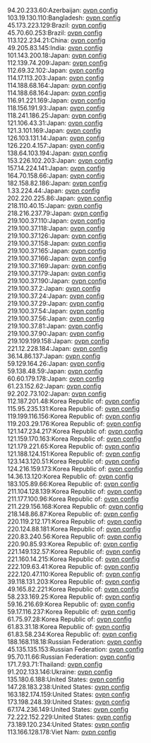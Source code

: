 94.20.233.60:Azerbaijan: [ovpn config](vpn/94_20_233_60.ovpn)  
103.19.130.110:Bangladesh: [ovpn config](vpn/103_19_130_110.ovpn)  
45.173.223.129:Brazil: [ovpn config](vpn/45_173_223_129.ovpn)  
45.70.60.253:Brazil: [ovpn config](vpn/45_70_60_253.ovpn)  
113.122.234.21:China: [ovpn config](vpn/113_122_234_21.ovpn)  
49.205.83.145:India: [ovpn config](vpn/49_205_83_145.ovpn)  
101.143.200.18:Japan: [ovpn config](vpn/101_143_200_18.ovpn)  
112.139.74.209:Japan: [ovpn config](vpn/112_139_74_209.ovpn)  
112.69.32.102:Japan: [ovpn config](vpn/112_69_32_102.ovpn)  
114.17.113.203:Japan: [ovpn config](vpn/114_17_113_203.ovpn)  
114.188.68.164:Japan: [ovpn config](vpn/114_188_68_164.ovpn)  
114.188.68.164:Japan: [ovpn config](vpn/114_188_68_164.ovpn)  
116.91.221.169:Japan: [ovpn config](vpn/116_91_221_169.ovpn)  
118.156.191.93:Japan: [ovpn config](vpn/118_156_191_93.ovpn)  
118.241.186.25:Japan: [ovpn config](vpn/118_241_186_25.ovpn)  
121.106.43.31:Japan: [ovpn config](vpn/121_106_43_31.ovpn)  
121.3.101.169:Japan: [ovpn config](vpn/121_3_101_169.ovpn)  
126.103.131.14:Japan: [ovpn config](vpn/126_103_131_14.ovpn)  
126.220.4.157:Japan: [ovpn config](vpn/126_220_4_157.ovpn)  
138.64.103.194:Japan: [ovpn config](vpn/138_64_103_194.ovpn)  
153.226.102.203:Japan: [ovpn config](vpn/153_226_102_203.ovpn)  
157.14.224.141:Japan: [ovpn config](vpn/157_14_224_141.ovpn)  
164.70.158.66:Japan: [ovpn config](vpn/164_70_158_66.ovpn)  
182.158.82.186:Japan: [ovpn config](vpn/182_158_82_186.ovpn)  
1.33.224.44:Japan: [ovpn config](vpn/1_33_224_44.ovpn)  
202.220.225.86:Japan: [ovpn config](vpn/202_220_225_86.ovpn)  
218.110.40.15:Japan: [ovpn config](vpn/218_110_40_15.ovpn)  
218.216.237.79:Japan: [ovpn config](vpn/218_216_237_79.ovpn)  
219.100.37.110:Japan: [ovpn config](vpn/219_100_37_110.ovpn)  
219.100.37.118:Japan: [ovpn config](vpn/219_100_37_118.ovpn)  
219.100.37.126:Japan: [ovpn config](vpn/219_100_37_126.ovpn)  
219.100.37.158:Japan: [ovpn config](vpn/219_100_37_158.ovpn)  
219.100.37.165:Japan: [ovpn config](vpn/219_100_37_165.ovpn)  
219.100.37.166:Japan: [ovpn config](vpn/219_100_37_166.ovpn)  
219.100.37.169:Japan: [ovpn config](vpn/219_100_37_169.ovpn)  
219.100.37.179:Japan: [ovpn config](vpn/219_100_37_179.ovpn)  
219.100.37.190:Japan: [ovpn config](vpn/219_100_37_190.ovpn)  
219.100.37.2:Japan: [ovpn config](vpn/219_100_37_2.ovpn)  
219.100.37.24:Japan: [ovpn config](vpn/219_100_37_24.ovpn)  
219.100.37.29:Japan: [ovpn config](vpn/219_100_37_29.ovpn)  
219.100.37.54:Japan: [ovpn config](vpn/219_100_37_54.ovpn)  
219.100.37.56:Japan: [ovpn config](vpn/219_100_37_56.ovpn)  
219.100.37.81:Japan: [ovpn config](vpn/219_100_37_81.ovpn)  
219.100.37.90:Japan: [ovpn config](vpn/219_100_37_90.ovpn)  
219.109.199.158:Japan: [ovpn config](vpn/219_109_199_158.ovpn)  
221.12.228.184:Japan: [ovpn config](vpn/221_12_228_184.ovpn)  
36.14.86.137:Japan: [ovpn config](vpn/36_14_86_137.ovpn)  
59.129.164.26:Japan: [ovpn config](vpn/59_129_164_26.ovpn)  
59.138.48.59:Japan: [ovpn config](vpn/59_138_48_59.ovpn)  
60.60.179.178:Japan: [ovpn config](vpn/60_60_179_178.ovpn)  
61.23.152.62:Japan: [ovpn config](vpn/61_23_152_62.ovpn)  
92.202.73.102:Japan: [ovpn config](vpn/92_202_73_102.ovpn)  
112.187.201.48:Korea Republic of: [ovpn config](vpn/112_187_201_48.ovpn)  
115.95.235.131:Korea Republic of: [ovpn config](vpn/115_95_235_131.ovpn)  
119.199.116.156:Korea Republic of: [ovpn config](vpn/119_199_116_156.ovpn)  
119.203.29.176:Korea Republic of: [ovpn config](vpn/119_203_29_176.ovpn)  
121.147.234.217:Korea Republic of: [ovpn config](vpn/121_147_234_217.ovpn)  
121.159.170.163:Korea Republic of: [ovpn config](vpn/121_159_170_163.ovpn)  
121.179.221.65:Korea Republic of: [ovpn config](vpn/121_179_221_65.ovpn)  
121.188.124.151:Korea Republic of: [ovpn config](vpn/121_188_124_151.ovpn)  
123.143.120.51:Korea Republic of: [ovpn config](vpn/123_143_120_51.ovpn)  
124.216.159.173:Korea Republic of: [ovpn config](vpn/124_216_159_173.ovpn)  
14.36.13.120:Korea Republic of: [ovpn config](vpn/14_36_13_120.ovpn)  
183.105.89.66:Korea Republic of: [ovpn config](vpn/183_105_89_66.ovpn)  
211.104.128.139:Korea Republic of: [ovpn config](vpn/211_104_128_139.ovpn)  
211.177.100.96:Korea Republic of: [ovpn config](vpn/211_177_100_96.ovpn)  
211.229.156.168:Korea Republic of: [ovpn config](vpn/211_229_156_168.ovpn)  
218.148.86.87:Korea Republic of: [ovpn config](vpn/218_148_86_87.ovpn)  
220.119.212.171:Korea Republic of: [ovpn config](vpn/220_119_212_171.ovpn)  
220.124.88.181:Korea Republic of: [ovpn config](vpn/220_124_88_181.ovpn)  
220.83.240.56:Korea Republic of: [ovpn config](vpn/220_83_240_56.ovpn)  
220.90.85.93:Korea Republic of: [ovpn config](vpn/220_90_85_93.ovpn)  
221.149.132.57:Korea Republic of: [ovpn config](vpn/221_149_132_57.ovpn)  
221.160.14.215:Korea Republic of: [ovpn config](vpn/221_160_14_215.ovpn)  
222.109.63.41:Korea Republic of: [ovpn config](vpn/222_109_63_41.ovpn)  
222.120.47.110:Korea Republic of: [ovpn config](vpn/222_120_47_110.ovpn)  
39.118.131.203:Korea Republic of: [ovpn config](vpn/39_118_131_203.ovpn)  
49.165.82.221:Korea Republic of: [ovpn config](vpn/49_165_82_221.ovpn)  
58.233.169.25:Korea Republic of: [ovpn config](vpn/58_233_169_25.ovpn)  
59.16.216.69:Korea Republic of: [ovpn config](vpn/59_16_216_69.ovpn)  
59.17.116.237:Korea Republic of: [ovpn config](vpn/59_17_116_237.ovpn)  
61.75.97.28:Korea Republic of: [ovpn config](vpn/61_75_97_28.ovpn)  
61.83.31.18:Korea Republic of: [ovpn config](vpn/61_83_31_18.ovpn)  
61.83.58.234:Korea Republic of: [ovpn config](vpn/61_83_58_234.ovpn)  
188.168.118.18:Russian Federation: [ovpn config](vpn/188_168_118_18.ovpn)  
45.135.135.153:Russian Federation: [ovpn config](vpn/45_135_135_153.ovpn)  
95.70.11.66:Russian Federation: [ovpn config](vpn/95_70_11_66.ovpn)  
171.7.93.71:Thailand: [ovpn config](vpn/171_7_93_71.ovpn)  
91.202.133.146:Ukraine: [ovpn config](vpn/91_202_133_146.ovpn)  
135.180.6.188:United States: [ovpn config](vpn/135_180_6_188.ovpn)  
147.28.183.238:United States: [ovpn config](vpn/147_28_183_238.ovpn)  
163.182.174.159:United States: [ovpn config](vpn/163_182_174_159.ovpn)  
173.198.248.39:United States: [ovpn config](vpn/173_198_248_39.ovpn)  
67.174.236.149:United States: [ovpn config](vpn/67_174_236_149.ovpn)  
72.222.152.229:United States: [ovpn config](vpn/72_222_152_229.ovpn)  
73.189.120.234:United States: [ovpn config](vpn/73_189_120_234.ovpn)  
113.166.128.178:Viet Nam: [ovpn config](vpn/113_166_128_178.ovpn)  
